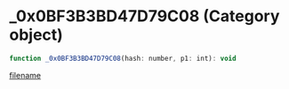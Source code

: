 # _0x0BF3B3BD47D79C08 (Category object)

```js
function _0x0BF3B3BD47D79C08(hash: number, p1: int): void
```

[filename](_0x0BF3B3BD47D79C08_m.md ':include')